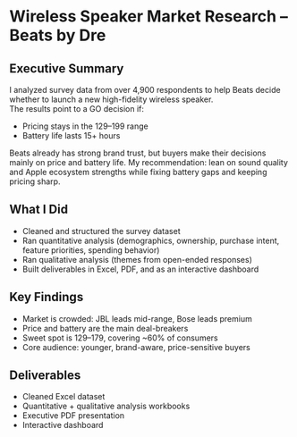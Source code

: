 # Wireless Speaker Market Research – Beats by Dre  

## Executive Summary  
I analyzed survey data from over 4,900 respondents to help Beats decide whether to launch a new high-fidelity wireless speaker.  
The results point to a GO decision if:  
- Pricing stays in the $129–$199 range  
- Battery life lasts 15+ hours  

Beats already has strong brand trust, but buyers make their decisions mainly on price and battery life. My recommendation: lean on sound quality and Apple ecosystem strengths while fixing battery gaps and keeping pricing sharp.  

## What I Did  
- Cleaned and structured the survey dataset  
- Ran quantitative analysis (demographics, ownership, purchase intent, feature priorities, spending behavior)  
- Ran qualitative analysis (themes from open-ended responses)  
- Built deliverables in Excel, PDF, and as an interactive dashboard  

## Key Findings  
- Market is crowded: JBL leads mid-range, Bose leads premium  
- Price and battery are the main deal-breakers  
- Sweet spot is $129–$179, covering ~60% of consumers  
- Core audience: younger, brand-aware, price-sensitive buyers  

## Deliverables  
- Cleaned Excel dataset  
- Quantitative + qualitative analysis workbooks  
- Executive PDF presentation  
- Interactive dashboard  
